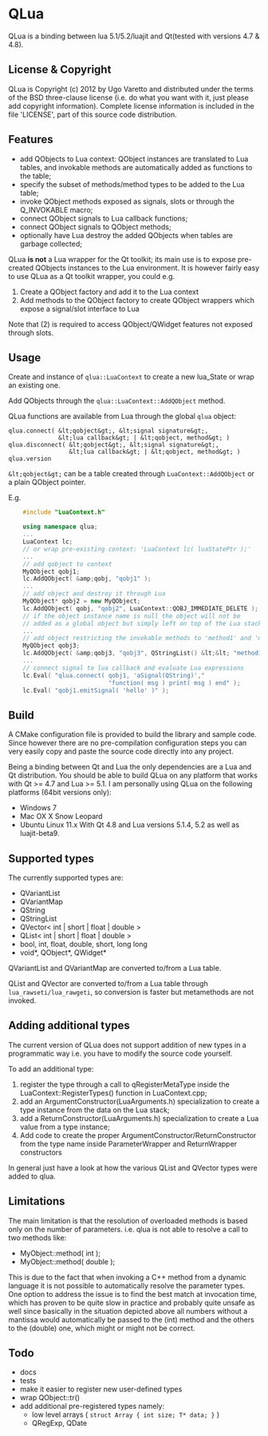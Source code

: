 QLua
====

QLua is a binding between lua 5.1/5.2/luajit and Qt(tested with versions 
4.7 &amp; 4.8).

License &amp; Copyright
-------------------

QLua is Copyright (c) 2012 by Ugo Varetto and distributed under the terms of the
BSD three-clause license (i.e. do what you want with it, just please add 
copyright information).
Complete license information is included in the file 'LICENSE', part of this 
source code distribution.

Features
--------

- add QObjects to Lua context: QObject instances are translated to Lua tables,
  and invokable methods are automatically added as functions to the table;
- specify the subset of methods/method types to be added to the Lua table;
- invoke QObject methods exposed as signals, slots or through the Q_INVOKABLE
  macro;
- connect QObject signals to Lua callback functions;
- connect QObject signals to QObject methods;
- optionally have Lua destroy the added QObjects when tables are garbage
  collected;

QLua **is not** a Lua wrapper for the Qt toolkit; its main use is to
expose pre-created QObjects instances to the Lua environment.
It is however fairly easy to use QLua as a Qt toolkit wrapper, you could e.g.

1. Create a QObject factory and add it to the Lua context
2. Add methods to the QObject factory to create QObject wrappers which
   expose a signal/slot interface to Lua

Note that (2) is required to access QObject/QWidget features not exposed
through slots.

Usage
-----

Create and instance of `qlua::LuaContext` to create a new lua_State or wrap an
existing one.

Add QObjects through the `qlua::LuaContext::AddQObject` method.

QLua functions are available from Lua through the global `qlua` object:

    qlua.connect( &lt;qobject&gt;, &lt;signal signature&gt;, 
                  &lt;lua callback&gt; | &lt;qobject, method&gt; )
    qlua.disconnect( &lt;qobject&gt;, &lt;signal signature&gt;, 
                     &lt;lua callback&gt; | &lt;qobject, method&gt; )
    qlua.version

`&lt;qobject&gt;` can be a table created through `LuaContext::AddQObject` or a plain
QObject pointer. 

E.g.

```cpp
    #include "LuaContext.h"

    using namespace qlua;
    ...
    LuaContext lc; 
    // or wrap pre-existing context: 'LuaContext lc( luaStatePtr );'
    ...
    // add qobject to context  
    MyQObject qobj1;
    lc.AddQObject( &amp;qobj, "qobj1" );
    ...
    // add object and destroy it through Lua
    MyQObject* qobj2 = new MyQObject;
    lc.AddQObject( qobj, "qobj2", LuaContext::QOBJ_IMMEDIATE_DELETE );
    // if the object instance name is null the object will not be
    // added as a global object but simply left on top of the Lua stack
    ...
    // add object restricting the invokable methods to 'method1' and 'method2'
    MyQObject qobj3;
    lc.AddQObject( &amp;qobj3, "qobj3", QStringList() &lt;&lt; "method1" &lt;&lt; "method2" );
    ...
    // connect signal to lua callback and evaluate Lua expressions
    lc.Eval( "qlua.connect( qobj1, 'aSignal(QString)',"
                            "function( msg ) print( msg ) end" );
    lc.Eval( "qobj1.emitSignal( 'hello' )" ); 
```

Build
-----

A CMake configuration file is provided to build the library and sample code.
Since however there are no pre-compilation configuration steps you can very
easily copy and paste the source code directly into any project.

Being a binding between Qt and Lua the only dependencies are a Lua and Qt 
distribution.
You should be able to build QLua on any platform that works with Qt >= 4.7 
and Lua >= 5.1.
I am personally using QLua on the following platforms (64bit versions only):

- Windows 7
- Mac OX X Snow Leopard
- Ubuntu Linux 11.x
With Qt 4.8 and Lua versions 5.1.4, 5.2 as well as luajit-beta9.


Supported types
---------------

The currently supported types are:

- QVariantList
- QVariantMap
- QString
- QStringList
- QVector&lt; int | short | float | double &gt;
- QList&lt; int | short | float | double &gt;
- bool, int, float, double, short, long long
- void*, QObject*, QWidget*

QVariantList and QVariantMap are converted to/from a Lua table.

QList<T> and QVector<T> are converted to/from a Lua table through
`lua_rawseti/lua_rawgeti`, so conversion is faster but metamethods are
not invoked.

Adding additional types
-----------------------

The current version of QLua does not support addition of new types in a
programmatic way i.e. you have to modify the source code yourself.

To add an additional type:

1. register the type through a call to qRegisterMetaType inside the 
   LuaContext::RegisterTypes() function in LuaContext.cpp;
2. add an ArgumentConstructor(LuaArguments.h) specialization to create a type
   instance from the data on the Lua stack;
3. add a ReturnConstructor(LuaArguments.h) specialization to create a Lua
   value from a type instance;
4. Add code to create the proper ArgumentConstructor/ReturnConstructor
   from the type name inside ParameterWrapper and ReturnWrapper constructors  

In general just have a look at how the various QList<T> and QVector<T> types
were added to qlua.

Limitations
-----------

The main limitation is that the resolution of overloaded methods is based
only on the number of parameters. 
i.e. qlua is not able to resolve a call to two methods like:

- MyObject::method( int );
- MyObject::method( double );

This is due to the fact that when invoking a C++ method from a dynamic language
it is not possible to automatically resolve the parameter types.
One option to address the issue is to find the best match at invocation time,
which has proven to be quite slow in practice and probably quite unsafe as well
since basically in the situation depicted above all numbers without a mantissa
would automatically be passed to the (int) method and the others to the (double)
one, which might or might not be correct.


Todo
----

- docs
- tests
- make it easier to register new user-defined types
- wrap QObject::tr()
- add additional pre-registered types namely:
  * low level arrays ( `struct Array { int size; T* data; }` )
  * QRegExp, QDate